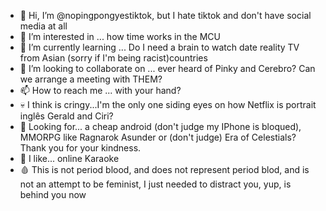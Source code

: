 - 👋 Hi, I’m @nopingpongyestiktok, but I hate tiktok and don't have social media at all
- 👀 I’m interested in ... how time works in the MCU
- 🌱 I’m currently learning ... Do I need a brain to watch date reality TV from Asian (sorry if I'm being racist)countries 
- 💞️ I’m looking to collaborate on ... ever heard of Pinky and Cerebro? Can we arrange a meeting with THEM?
- 📫 How to reach me ... with your hand?
- 💀 I think is cringy...I'm the only one siding eyes on how Netflix is portrait inglês Gerald and Ciri?
- 🤖 Looking for... a cheap android (don't judge my IPhone is bloqued), MMORPG like Ragnarok Asunder or (don't judge) Era of Celestials? Thank you for your kindness.
- 🎤 I like... online Karaoke
- 🩸 This is not period blood, and does not represent period blod, and is not an attempt to be feminist, I just needed to distract you, yup, is behind you now


<!---
nopingpongyestiktok/nopingpongyestiktok is a ✨ special ✨ repository because its `README.md` (this file) appears on your GitHub profile.
You can click the Preview link to take a look at your changes.
--->
